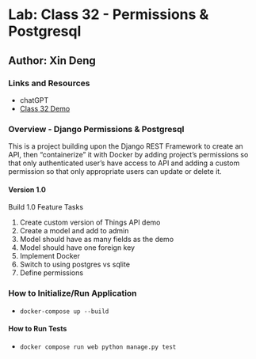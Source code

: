 # Lab: Class 32 - Permissions & Postgresql

## Author: Xin Deng

### Links and Resources

- chatGPT
- [Class 32 Demo](https://github.com/codefellows/seattle-code-python-401d24/tree/main/class-32/demo)

### Overview - Django Permissions & Postgresql

This is a project building upon the Django REST Framework to create an API, then “containerize” it with Docker by adding project’s permissions so that only authenticated user’s have access to API and adding a custom permission so that only appropriate users can update or delete it.




#### Version 1.0

Build 1.0 Feature Tasks

1. Create custom version of Things API demo
2. Create a model and add to admin
3. Model should have as many fields as the demo
4. Model should have one foreign key
5. Implement Docker
6. Switch to using postgres vs sqlite
7. Define permissions


### How to Initialize/Run Application

- `docker-compose up --build`

#### How to Run Tests

- `docker compose run web python manage.py test`

